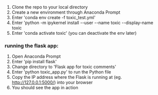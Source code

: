 1. Clone the repo to your local directory 
2. Create a new environment through Anaconda Prompt
3. Enter 'conda env create -f toxic_test.yml'
4. Enter 'python -m ipykernel install --user --name toxic --display-name toxic
5. Enter 'conda activate toxic' (you can deactivate the env later)

### running the flask app: 
1. Open Anaconda Prompt
2. Enter 'pip install flask'
3. Change directory to 'Flask app for toxic comments'
4. Enter 'python toxic_app.py' to run the Python file
5. Copy the IP address where the Flask is running at (eg. http://127.0.0.1:5000/) into your browser
6. You should see the app in action

